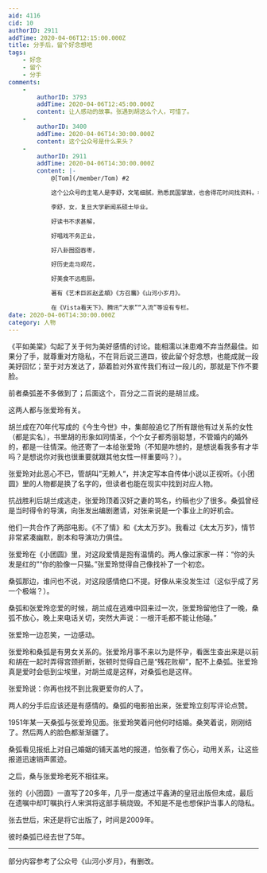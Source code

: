```yaml
---
aid: 4116
cid: 10
authorID: 2911
addTime: 2020-04-06T12:15:00.000Z
title: 分手后，留个好念想吧
tags:
    - 好念
    - 留个
    - 分手
comments:
    -
        authorID: 3793
        addTime: 2020-04-06T12:45:00.000Z
        content: 让人感动的故事。张遇到胡这么个人，可惜了。
    -
        authorID: 3400
        addTime: 2020-04-06T14:30:00.000Z
        content: 这个公众号是什么来头？
    -
        authorID: 2911
        addTime: 2020-04-06T14:30:00.000Z
        content: |-
            @[Tom](/member/Tom) #2

            这个公众号的主笔人是李舒，文笔细腻，熟悉民国掌故，也舍得花时间找资料。根据她在豆瓣上的个人资料：

            李舒，女，复旦大学新闻系硕士毕业。

            好读书不求甚解，

            好唱戏不务正业，

            好八卦囫囵吞枣，

            好历史走马观花，

            好美食不远庖厨。

            著有《艺术巨匠赵孟頫》《方召麐》《山河小岁月》。

            在《Vista看天下》、腾讯“大家”“入流”等设有专栏。
date: 2020-04-06T14:30:00.000Z
category: 人物
---
```


《平如美棠》勾起了关于何为美好感情的讨论。能相濡以沫患难不弃当然最佳。如果分了手，就尊重对方隐私，不在背后说三道四，彼此留个好念想，也能成就一段美好回忆；至于对方发达了，舔着脸对外宣传我们有过一段儿的，那就是下作不要脸。

前者桑弧差不多做到了；后面这个，百分之二百说的是胡兰成。

这两人都与张爱玲有关。

胡兰成在70年代写成的《今生今世》中，集邮般追忆了所有跟他有过关系的女性（都是实名），书里胡的形象如同情圣，个个女子都秀丽聪慧，不管婚内的婚外的，都是一往情深。他还寄了一本给张爱玲（不知是咋想的，是想说看我多有才华吗？是想说你对我也很重要就跟其他女性一样重要吗？）。

张爱玲对此恶心不已，管胡叫”无赖人“，并决定写本自传体小说以正视听。《小团圆》里的人物都是换了名字的，但读者也能在现实中找到对应人物。

抗战胜利后胡兰成逃走，张爱玲顶着汉奸之妻的骂名，约稿也少了很多。桑弧曾经是当时得令的导演，向张发出编剧邀请，对张来说是一个事业上的好机会。

他们一共合作了两部电影。《不了情》和《太太万岁》。我看过《太太万岁》，情节非常紧凑幽默，剧本和导演功力俱佳。

张爱玲在《小团圆》里，对这段爱情是抱有温情的。两人像过家家一样：“你的头发是红的”“你的脸像一只猫。”张爱玲觉得自己像找补了一个初恋。

桑弧那边，谁问也不说，对这段感情绝口不提。好像从来没发生过（这似乎成了另一个极端？）。

桑弧和张爱玲恋爱的时候，胡兰成在逃难中回来过一次，张爱玲留他住了一晚，桑弧不放心，晚上来电话关切，突然大声说：一根汗毛都不能让他碰。”

张爱玲一边忍笑，一边感动。

张爱玲和桑弧是有男女关系的。张爱玲月事不来以为是怀孕，看医生查出来是以前和胡在一起时弄得宫颈折断，张顿时觉得自己是“残花败柳”，配不上桑弧。张爱玲真是爱时会低到尘埃里，对胡兰成是这样，对桑弧也是这样。

张爱玲说：你再也找不到比我更爱你的人了。

两人的分手后应该还是有感情的。桑弧的电影拍出来，张爱玲立刻写评论点赞。

1951年某一天桑弧与张爱玲见面。张爱玲笑着问他何时结婚。桑笑着说，刚刚结了。然后两人的脸色都渐渐疆了。

桑弧看见报纸上对自己婚姻的铺天盖地的报道，怕张看了伤心，动用关系，让这些报道迅速销声匿迹。

之后，桑与张爱玲老死不相往来。

张的《小团圆》一直写了20多年，几乎一度通过平鑫涛的皇冠出版但未成，最后在遗嘱中却叮嘱执行人宋淇将这部手稿烧毁。不知是不是也想保护当事人的隐私。

张去世后，宋还是将它出版了，时间是2009年。

彼时桑弧已经去世了5年。

* * *

部分内容参考了公众号《山河小岁月》，有删改。
